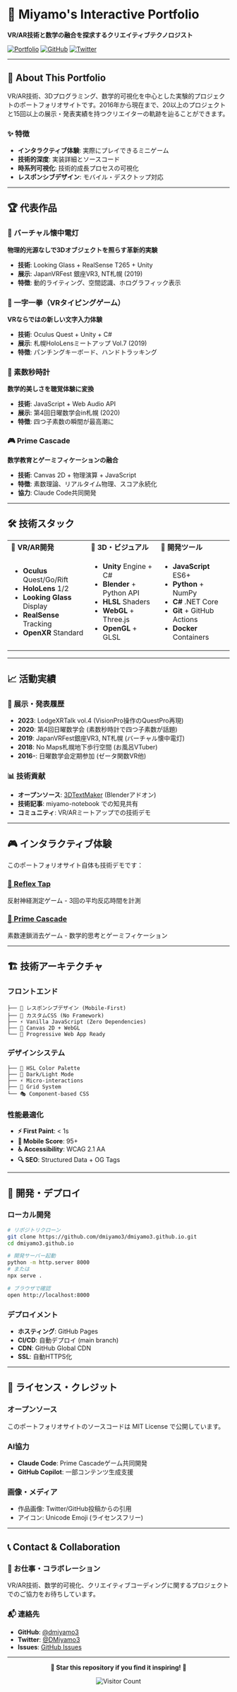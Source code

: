 # 🌟 Miyamo's Interactive Portfolio

**VR/AR技術と数学の融合を探求するクリエイティブテクノロジスト**

[![Portfolio](https://img.shields.io/badge/Portfolio-Live-brightgreen?style=for-the-badge)](https://dmiyamo3.github.io)
[![GitHub](https://img.shields.io/badge/GitHub-dmiyamo3-blue?style=for-the-badge&logo=github)](https://github.com/dmiyamo3)
[![Twitter](https://img.shields.io/badge/Twitter-@DMiyamo3-1DA1F2?style=for-the-badge&logo=twitter)](https://twitter.com/DMiyamo3)

---

## 🎯 About This Portfolio

VR/AR技術、3Dプログラミング、数学的可視化を中心とした実験的プロジェクトのポートフォリオサイトです。2016年から現在まで、20以上のプロジェクトと15回以上の展示・発表実績を持つクリエイターの軌跡を辿ることができます。

### ✨ 特徴
- **インタラクティブ体験**: 実際にプレイできるミニゲーム
- **技術的深度**: 実装詳細とソースコード
- **時系列可視化**: 技術的成長プロセスの可視化
- **レスポンシブデザイン**: モバイル・デスクトップ対応

---

## 🏆 代表作品

### 🔦 バーチャル懐中電灯
**物理的光源なしで3Dオブジェクトを照らす革新的実験**
- **技術**: Looking Glass + RealSense T265 + Unity
- **展示**: JapanVRFest 銀座VR3, NT札幌 (2019)
- **特徴**: 動的ライティング、空間認識、ホログラフィック表示

### 🥊 一字一拳（VRタイピングゲーム）
**VRならではの新しい文字入力体験**
- **技術**: Oculus Quest + Unity + C#
- **展示**: 札幌HoloLensミートアップ Vol.7 (2019)
- **特徴**: パンチングキーボード、ハンドトラッキング

### 🔢 素数秒時計
**数学的美しさを聴覚体験に変換**
- **技術**: JavaScript + Web Audio API
- **展示**: 第4回日曜数学会in札幌 (2020)
- **特徴**: 四つ子素数の瞬間が最高潮に

### 🎮 Prime Cascade
**数学教育とゲーミフィケーションの融合**
- **技術**: Canvas 2D + 物理演算 + JavaScript
- **特徴**: 素数理論、リアルタイム物理、スコア永続化
- **協力**: Claude Code共同開発

---

## 🛠️ 技術スタック

<table>
<tr>
<td><strong>🥽 VR/AR開発</strong></td>
<td><strong>🎨 3D・ビジュアル</strong></td>
<td><strong>🔧 開発ツール</strong></td>
</tr>
<tr>
<td>

- **Oculus** Quest/Go/Rift
- **HoloLens** 1/2
- **Looking Glass** Display
- **RealSense** Tracking
- **OpenXR** Standard

</td>
<td>

- **Unity** Engine + C#
- **Blender** + Python API
- **HLSL** Shaders
- **WebGL** + Three.js
- **OpenGL** + GLSL

</td>
<td>

- **JavaScript** ES6+
- **Python** + NumPy
- **C#** .NET Core
- **Git** + GitHub Actions
- **Docker** Containers

</td>
</tr>
</table>

---

## 📈 活動実績

### 🎪 展示・発表履歴
- **2023**: LodgeXRTalk vol.4 (VisionPro操作のQuestPro再現)
- **2020**: 第4回日曜数学会 (素数秒時計で四つ子素数が話題)
- **2019**: JapanVRFest銀座VR3, NT札幌 (バーチャル懐中電灯)
- **2018**: No Maps札幌地下歩行空間 (お風呂VTuber)
- **2016-**: 日曜数学会定期参加 (ゼータ関数VR他)

### 📊 技術貢献
- **オープンソース**: [3DTextMaker](https://github.com/dmiyamo3/BlenderScripts) (Blenderアドオン)
- **技術記事**: miyamo-notebook での知見共有
- **コミュニティ**: VR/ARミートアップでの技術デモ

---

## 🎮 インタラクティブ体験

このポートフォリオサイト自体も技術デモです：

### [🎯 Reflex Tap](./reflex.html)
反射神経測定ゲーム - 3回の平均反応時間を計測

### [🔢 Prime Cascade](./prime-cascade.html)
素数連鎖消去ゲーム - 数学的思考とゲーミフィケーション

---

## 🏗️ 技術アーキテクチャ

### フロントエンド
```
├── 📱 レスポンシブデザイン (Mobile-First)
├── 🎨 カスタムCSS (No Framework)
├── ⚡ Vanilla JavaScript (Zero Dependencies)
├── 🎯 Canvas 2D + WebGL
└── 🔄 Progressive Web App Ready
```

### デザインシステム
```
├── 🎨 HSL Color Palette
├── 🌙 Dark/Light Mode
├── ⚡ Micro-interactions
├── 📐 Grid System
└── 🎭 Component-based CSS
```

### 性能最適化
- **⚡ First Paint**: < 1s
- **📱 Mobile Score**: 95+
- **♿ Accessibility**: WCAG 2.1 AA
- **🔍 SEO**: Structured Data + OG Tags

---

## 🚀 開発・デプロイ

### ローカル開発
```bash
# リポジトリクローン
git clone https://github.com/dmiyamo3/dmiyamo3.github.io.git
cd dmiyamo3.github.io

# 開発サーバー起動
python -m http.server 8000
# または
npx serve .

# ブラウザで確認
open http://localhost:8000
```

### デプロイメント
- **ホスティング**: GitHub Pages
- **CI/CD**: 自動デプロイ (main branch)
- **CDN**: GitHub Global CDN
- **SSL**: 自動HTTPS化

---

## 📝 ライセンス・クレジット

### オープンソース
このポートフォリオサイトのソースコードは MIT License で公開しています。

### AI協力
- **Claude Code**: Prime Cascadeゲーム共同開発
- **GitHub Copilot**: 一部コンテンツ生成支援

### 画像・メディア
- 作品画像: Twitter/GitHub投稿からの引用
- アイコン: Unicode Emoji (ライセンスフリー)

---

## 📞 Contact & Collaboration

### 🤝 お仕事・コラボレーション
VR/AR技術、数学的可視化、クリエイティブコーディングに関するプロジェクトでのご協力をお待ちしています。

### 📬 連絡先
- **GitHub**: [@dmiyamo3](https://github.com/dmiyamo3)
- **Twitter**: [@DMiyamo3](https://twitter.com/DMiyamo3)
- **Issues**: [GitHub Issues](https://github.com/dmiyamo3/dmiyamo3.github.io/issues)

---

<div align="center">

**🌟 Star this repository if you find it inspiring! 🌟**

![Visitor Count](https://visitor-badge.laobi.icu/badge?page_id=dmiyamo3.dmiyamo3.github.io)

</div>